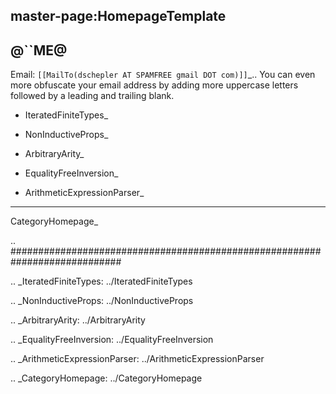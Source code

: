 ## master-page:HomepageTemplate

@``ME@
------

Email: `[[MailTo(dschepler AT SPAMFREE gmail DOT com)]]`_.. You can even more obfuscate your email address by adding more uppercase letters followed by a leading and trailing blank.

* IteratedFiniteTypes_

* NonInductiveProps_

* ArbitraryArity_

* EqualityFreeInversion_

* ArithmeticExpressionParser_

-------------------------

 CategoryHomepage_

.. ############################################################################

.. _IteratedFiniteTypes: ../IteratedFiniteTypes

.. _NonInductiveProps: ../NonInductiveProps

.. _ArbitraryArity: ../ArbitraryArity

.. _EqualityFreeInversion: ../EqualityFreeInversion

.. _ArithmeticExpressionParser: ../ArithmeticExpressionParser

.. _CategoryHomepage: ../CategoryHomepage

